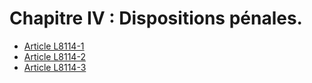 # Chapitre IV : Dispositions pénales.

* [Article L8114-1](./LEGIARTI000006904805.md)
* [Article L8114-2](./LEGIARTI000006904806.md)
* [Article L8114-3](./LEGIARTI000006904807.md)
